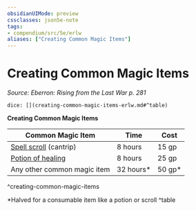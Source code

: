 ```yaml
---
obsidianUIMode: preview
cssclasses: json5e-note
tags:
- compendium/src/5e/erlw
aliases: ["Creating Common Magic Items"]
---
```

# Creating Common Magic Items
*Source: Eberron: Rising from the Last War p. 281* 

`dice: [](creating-common-magic-items-erlw.md#^table)`

**Creating Common Magic Items**

| Common Magic Item | Time | Cost |
|-------------------|------|------|
| [Spell scroll](compendium/items/spell-scroll.md) (cantrip) | 8 hours | 15 gp |
| [Potion of healing](compendium/items/potion-of-healing.md) | 8 hours | 25 gp |
| Any other common magic item | 32 hours* | 50 gp* |
^creating-common-magic-items

*Halved for a consumable item like a potion or scroll
^table